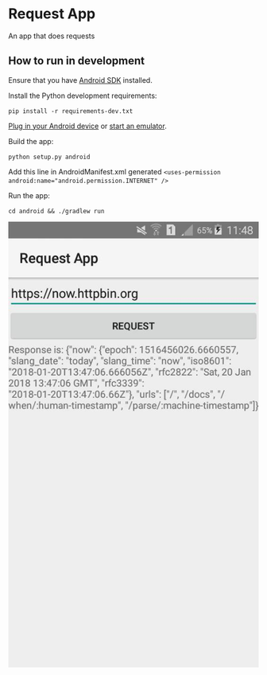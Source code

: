 Request App
===========

An app that does requests

## How to run in development

Ensure that you have [Android SDK](https://developer.android.com/studio/index.html#downloads) installed.

Install the Python development requirements:

    pip install -r requirements-dev.txt

[Plug in your Android device](https://developer.android.com/training/basics/firstapp/running-app.html) or [start an emulator](https://developer.android.com/studio/run/emulator-commandline.html).

Build the app:

    python setup.py android

Add this line in AndroidManifest.xml generated ```<uses-permission android:name="android.permission.INTERNET" />```

Run the app:
    
    cd android && ./gradlew run

![App screenshot](screenshot.jpg)
